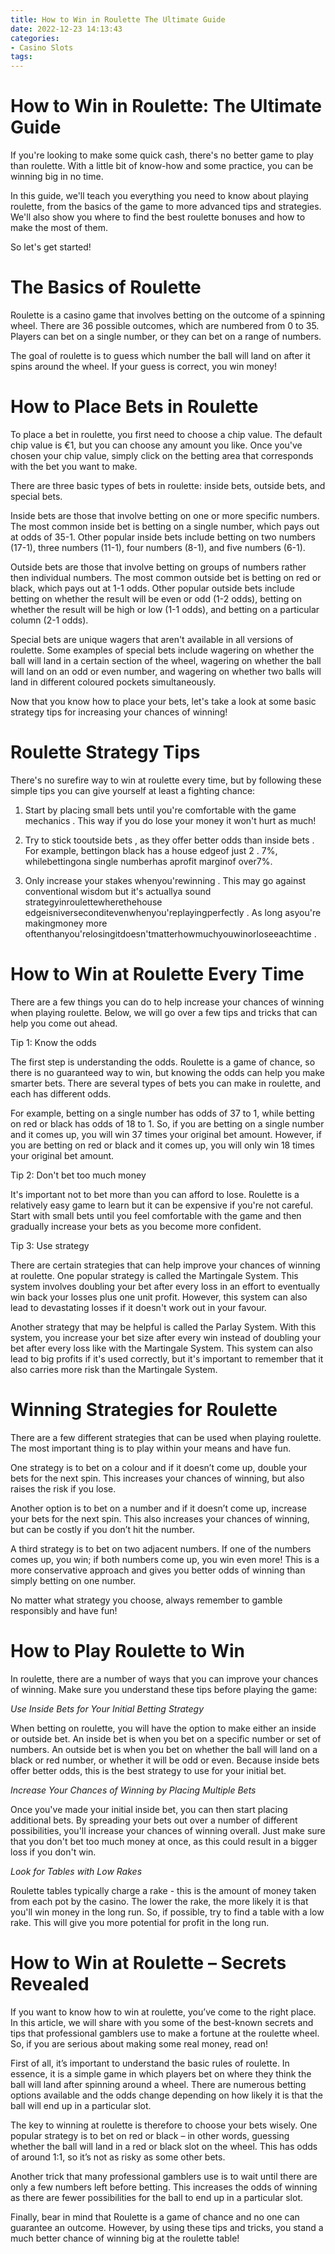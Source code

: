 ```yaml
---
title: How to Win in Roulette The Ultimate Guide
date: 2022-12-23 14:13:43
categories:
- Casino Slots
tags:
---
```



#  How to Win in Roulette: The Ultimate Guide

If you're looking to make some quick cash, there's no better game to play than roulette. With a little bit of know-how and some practice, you can be winning big in no time.

In this guide, we'll teach you everything you need to know about playing roulette, from the basics of the game to more advanced tips and strategies. We'll also show you where to find the best roulette bonuses and how to make the most of them.

So let's get started!

# The Basics of Roulette

Roulette is a casino game that involves betting on the outcome of a spinning wheel. There are 36 possible outcomes, which are numbered from 0 to 35. Players can bet on a single number, or they can bet on a range of numbers.

The goal of roulette is to guess which number the ball will land on after it spins around the wheel. If your guess is correct, you win money!

# How to Place Bets in Roulette

To place a bet in roulette, you first need to choose a chip value. The default chip value is €1, but you can choose any amount you like. Once you've chosen your chip value, simply click on the betting area that corresponds with the bet you want to make.


There are three basic types of bets in roulette: inside bets, outside bets, and special bets.


Inside bets are those that involve betting on one or more specific numbers. The most common inside bet is betting on a single number, which pays out at odds of 35-1. Other popular inside bets include betting on two numbers (17-1), three numbers (11-1), four numbers (8-1), and five numbers (6-1).


Outside bets are those that involve betting on groups of numbers rather then individual numbers. The most common outside bet is betting on red or black, which pays out at 1-1 odds. Other popular outside bets include betting on whether the result will be even or odd (1-2 odds), betting on whether the result will be high or low (1-1 odds), and betting on a particular column (2-1 odds).


Special bets are unique wagers that aren't available in all versions of roulette. Some examples of special bets include wagering on whether the ball will land in a certain section of the wheel, wagering on whether the ball will land on an odd or even number, and wagering on whether two balls will land in different coloured pockets simultaneously.



 Now that you know how to place your bets, let's take a look at some basic strategy tips for increasing your chances of winning! 
# Roulette Strategy Tips


   There's no surefire way to win at roulette every time, but by following these simple tips you can give yourself at least a fighting chance:

   1) Start by placing small bets until you're comfortable with the game mechanics . This way if you do lose your money it won't hurt as much!

   2) Try to stick tooutside bets , as they offer better odds than inside bets . For example, bettingon black has a house edgeof just 2 . 7%, whilebettingona single numberhas aprofit marginof over7%.

   3) Only increase your stakes whenyou'rewinning . This may go against conventional wisdom but it's actuallya sound strategyinroulettewherethehouse edgeisniverseconditevenwhenyou'replayingperfectly . As long asyou're makingmoney more oftenthanyou'relosingitdoesn'tmatterhowmuchyouwinorloseeachtime .

#  How to Win at Roulette Every Time

There are a few things you can do to help increase your chances of winning when playing roulette. Below, we will go over a few tips and tricks that can help you come out ahead.

Tip 1: Know the odds

The first step is understanding the odds. Roulette is a game of chance, so there is no guaranteed way to win, but knowing the odds can help you make smarter bets. There are several types of bets you can make in roulette, and each has different odds.

For example, betting on a single number has odds of 37 to 1, while betting on red or black has odds of 18 to 1. So, if you are betting on a single number and it comes up, you will win 37 times your original bet amount. However, if you are betting on red or black and it comes up, you will only win 18 times your original bet amount.

Tip 2: Don't bet too much money

It's important not to bet more than you can afford to lose. Roulette is a relatively easy game to learn but it can be expensive if you're not careful. Start with small bets until you feel comfortable with the game and then gradually increase your bets as you become more confident.

Tip 3: Use strategy

There are certain strategies that can help improve your chances of winning at roulette. One popular strategy is called the Martingale System. This system involves doubling your bet after every loss in an effort to eventually win back your losses plus one unit profit. However, this system can also lead to devastating losses if it doesn't work out in your favour.

Another strategy that may be helpful is called the Parlay System. With this system, you increase your bet size after every win instead of doubling your bet after every loss like with the Martingale System. This system can also lead to big profits if it's used correctly, but it's important to remember that it also carries more risk than the Martingale System.

#  Winning Strategies for Roulette

There are a few different strategies that can be used when playing roulette. The most important thing is to play within your means and have fun.

One strategy is to bet on a colour and if it doesn’t come up, double your bets for the next spin. This increases your chances of winning, but also raises the risk if you lose.

Another option is to bet on a number and if it doesn’t come up, increase your bets for the next spin. This also increases your chances of winning, but can be costly if you don’t hit the number.

A third strategy is to bet on two adjacent numbers. If one of the numbers comes up, you win; if both numbers come up, you win even more! This is a more conservative approach and gives you better odds of winning than simply betting on one number.

No matter what strategy you choose, always remember to gamble responsibly and have fun!

#  How to Play Roulette to Win

In roulette, there are a number of ways that you can improve your chances of winning. Make sure you understand these tips before playing the game:

*Use Inside Bets for Your Initial Betting Strategy*

When betting on roulette, you will have the option to make either an inside or outside bet. An inside bet is when you bet on a specific number or set of numbers. An outside bet is when you bet on whether the ball will land on a black or red number, or whether it will be odd or even. Because inside bets offer better odds, this is the best strategy to use for your initial bet.

*Increase Your Chances of Winning by Placing Multiple Bets*

Once you've made your initial inside bet, you can then start placing additional bets. By spreading your bets out over a number of different possibilities, you'll increase your chances of winning overall. Just make sure that you don't bet too much money at once, as this could result in a bigger loss if you don't win.

*Look for Tables with Low Rakes*

Roulette tables typically charge a rake - this is the amount of money taken from each pot by the casino. The lower the rake, the more likely it is that you'll win money in the long run. So, if possible, try to find a table with a low rake. This will give you more potential for profit in the long run.

#  How to Win at Roulette – Secrets Revealed

If you want to know how to win at roulette, you’ve come to the right place. In this article, we will share with you some of the best-known secrets and tips that professional gamblers use to make a fortune at the roulette wheel. So, if you are serious about making some real money, read on!

First of all, it’s important to understand the basic rules of roulette. In essence, it is a simple game in which players bet on where they think the ball will land after spinning around a wheel. There are numerous betting options available and the odds change depending on how likely it is that the ball will end up in a particular slot.

The key to winning at roulette is therefore to choose your bets wisely. One popular strategy is to bet on red or black – in other words, guessing whether the ball will land in a red or black slot on the wheel. This has odds of around 1:1, so it’s not as risky as some other bets.

Another trick that many professional gamblers use is to wait until there are only a few numbers left before betting. This increases the odds of winning as there are fewer possibilities for the ball to end up in a particular slot.

Finally, bear in mind that Roulette is a game of chance and no one can guarantee an outcome. However, by using these tips and tricks, you stand a much better chance of winning big at the roulette table!